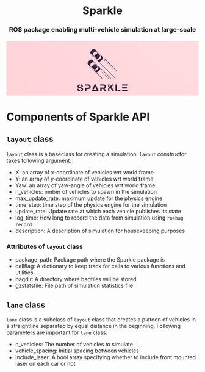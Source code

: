 <h1 align="center">Sparkle</h1>

<h3 align="center">ROS package enabling multi-vehicle simulation at large-scale</h3>

<h4 align="center">
<img src="https://github.com/jmscslgroup/sparkle/blob/master/sparkle_new.png" alt="Strym Logo" align="center" width=600/>
</h4>


# Components of Sparkle API

## `layout` class
`layout` class is a baseclass for creating a simulation. `layout` constructor takes following argument:

* X: an array of x-coordinate of vehicles wrt world frame
* Y: an array of y-coordinate of vehicles wrt world frame
* Yaw: an array of yaw-angle of vehicles wrt world frame
* n_vehicles: nmber of vehicles to spawn in the simulation
* max_update_rate: maximum update for the physics engine
* time_step: time step of the physics engine for the simulation
* update_rate: Update rate at which each vehicle publishes its state
* log_time: How long to record the data from simulation using `rosbag record`
* description: A description of simulation for housekeeping purposes

### Attributes of `layout` class

* package_path: Package path where the Sparkle package is
* callflag: A dictionary to keep track for calls to various functions and utilities
* bagdir: A directory where bagfiles will be stored
* gzstatsfile: File path of simulation statistics file

## `lane` class
`lane` class is a subclass of `layout` class that creates a platoon of vehicles in a straightline separated by equal distance in the beginning. Following parameters are important for `lane` class:

* n_vehicles: The number of vehicles to simulate
* vehicle_spacing: Initial spacing between vehicles
* include_laser: A bool array specifying whether to include front mounted laser on each car or not

